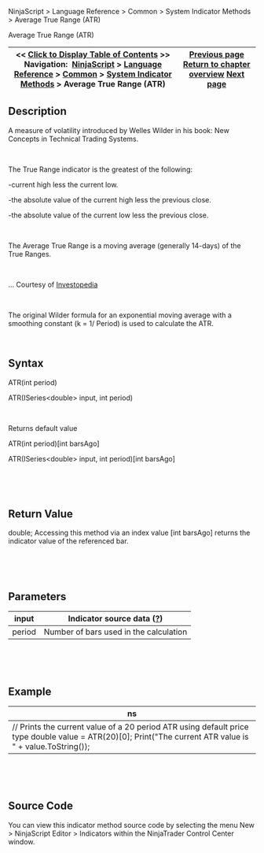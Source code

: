 ﻿


NinjaScript \> Language Reference \> Common \> System Indicator Methods \> Average True Range (ATR)






















Average True Range (ATR)







| \<\< [Click to Display Table of Contents](average_true_range_atr.md) \>\> **Navigation:**     [NinjaScript](ninjascript.md) \> [Language Reference](language_reference_wip.md) \> [Common](common.md) \> [System Indicator Methods](indicators.md) \> Average True Range (ATR) | [Previous page](average_directional_movement_r.md) [Return to chapter overview](indicators.md) [Next page](balance_of_power_bop.md) |
| --- | --- |











## Description


A measure of volatility introduced by Welles Wilder in his book: New Concepts in Technical Trading Systems.


 


The True Range indicator is the greatest of the following:


\-current high less the current low.


\-the absolute value of the current high less the previous close.


\-the absolute value of the current low less the previous close.


 


The Average True Range is a moving average (generally 14\-days) of the True Ranges. 


 


... Courtesy of [Investopedia](http://www.investopedia.com/terms/a/atr.asp)


 


The original Wilder formula for an exponential moving average with a smoothing constant (k \= 1/ Period) is used to calculate the ATR.


 


## Syntax


ATR(int period)  

ATR(ISeries\<double\> input, int period)


 


Returns default value  

ATR(int period)\[int barsAgo]  

ATR(ISeries\<double\> input, int period)\[int barsAgo]


 


 


## Return Value


double; Accessing this method via an index value \[int barsAgo] returns the indicator value of the referenced bar.


 


 


## Parameters




| input | Indicator source data ([?](valid_input_data_for_indicator.md)) |
| --- | --- |
| period | Number of bars used in the calculation |



 


 


## Example




| ns |
| --- |
| // Prints the current value of a 20 period ATR using default price type double value \= ATR(20)\[0]; Print("The current ATR value is " \+ value.ToString()); |



 


 


## Source Code


You can view this indicator method source code by selecting the menu New \> NinjaScript Editor \> Indicators within the NinjaTrader Control Center window.








